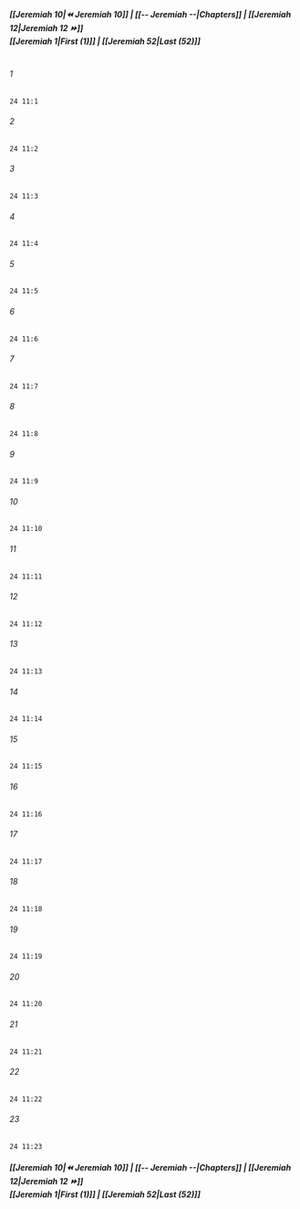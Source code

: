 
##### **[[Jeremiah 10|⏪ Jeremiah 10]] | [[-- Jeremiah --|Chapters]] | [[Jeremiah 12|Jeremiah 12 ⏩]]**<br>**[[Jeremiah 1|First (1)]] | [[Jeremiah 52|Last (52)]]**<br><br>

###### 1
``` verse
24 11:1
```
###### 2
``` verse
24 11:2
```
###### 3
``` verse
24 11:3
```
###### 4
``` verse
24 11:4
```
###### 5
``` verse
24 11:5
```
###### 6
``` verse
24 11:6
```
###### 7
``` verse
24 11:7
```
###### 8
``` verse
24 11:8
```
###### 9
``` verse
24 11:9
```
###### 10
``` verse
24 11:10
```
###### 11
``` verse
24 11:11
```
###### 12
``` verse
24 11:12
```
###### 13
``` verse
24 11:13
```
###### 14
``` verse
24 11:14
```
###### 15
``` verse
24 11:15
```
###### 16
``` verse
24 11:16
```
###### 17
``` verse
24 11:17
```
###### 18
``` verse
24 11:18
```
###### 19
``` verse
24 11:19
```
###### 20
``` verse
24 11:20
```
###### 21
``` verse
24 11:21
```
###### 22
``` verse
24 11:22
```
###### 23
``` verse
24 11:23
```

##### **[[Jeremiah 10|⏪ Jeremiah 10]] | [[-- Jeremiah --|Chapters]] | [[Jeremiah 12|Jeremiah 12 ⏩]]**<br>**[[Jeremiah 1|First (1)]] | [[Jeremiah 52|Last (52)]]**
